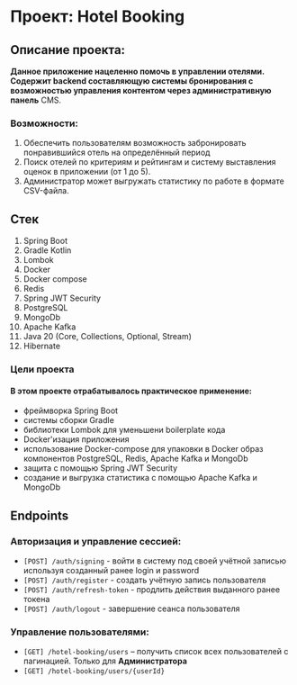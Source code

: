 # Проект: Hotel Booking

## Описание проекта:

**Данное приложение нацеленно помочь в управлении отелями.
Содержит backend составляющую системы бронирования
с возможностью управления контентом через административную панель** CMS.

### Возможности:
1. Обеспечить пользователям возможность забронировать понравившийся
   отель на определённый период
2. Поиск отелей по критериям и рейтингам и систему
   выставления оценок в приложении (от 1 до 5).
3. Администратор может выгружать статистику по работе в формате
   CSV-файла.

## Стек
1. Spring Boot
2. Gradle Kotlin
3. Lombok
4. Docker
5. Docker compose
6. Redis
7. Spring JWT Security
8. PostgreSQL
9. MongoDb
10. Apache Kafka
11. Java 20 (Core, Collections, Optional, Stream)
12. Hibernate

### Цели проекта
#### В этом проекте отрабатывалось практическое применение:
* фреймворка Spring Boot
* системы сборки Gradle
* библиотеки Lombok для уменьшени boilerplate кода
* Docker'изация приложения
* использование Docker-compose для упаковки в Docker образ компонентов PostgreSQL, Redis, Apache Kafka и MongoDb
* защита с помощью Spring JWT Security
* создание и выгрузка статистика с помощью Apache Kafka и MongoDb
## Endpoints
### Авторизация и управление сессией:
- `[POST] /auth/signing` - войти в систему под своей учётной записью используя созданный ранее login и password
- `[POST] /auth/register` - создать учётную запись пользователя
- `[POST] /auth/refresh-token` - продлить действия выданного ранее токена
- `[POST] /auth/logout` - завершение сеанса пользователя

### Управление пользователями:
- `[GET] /hotel-booking/users` – получить список всех пользователей с пагинацией. Только для **Администратора**
- `[GET] /hotel-booking/users/{userId}`
